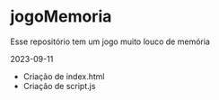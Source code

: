 # jogoMemoria
Esse repositório tem um jogo muito louco de memória


2023-09-11
- Criação de index.html
- Criação de script.js
